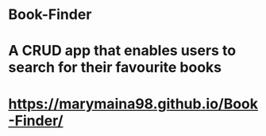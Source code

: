 # Book-Finder
# A CRUD app that enables users to search for their favourite books
# https://marymaina98.github.io/Book-Finder/
